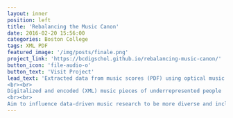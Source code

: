 ```yaml
---
layout: inner
position: left
title: 'Rebalancing the Music Canon'
date: 2016-02-20 15:56:00
categories: Boston College
tags: XML PDF
featured_image: '/img/posts/finale.png'
project_link: 'https://bcdigschol.github.io/rebalancing-music-canon/'
button_icon: 'file-audio-o'
button_text: 'Visit Project'
lead_text: 'Extracted data from music scores (PDF) using optical music recognition (OMR) tools
<br><br>
Digitalized and encoded (XML) music pieces of underrepresented people
<br><br>
Aim to influence data-driven music research to be more diverse and inclusive'
---
```


